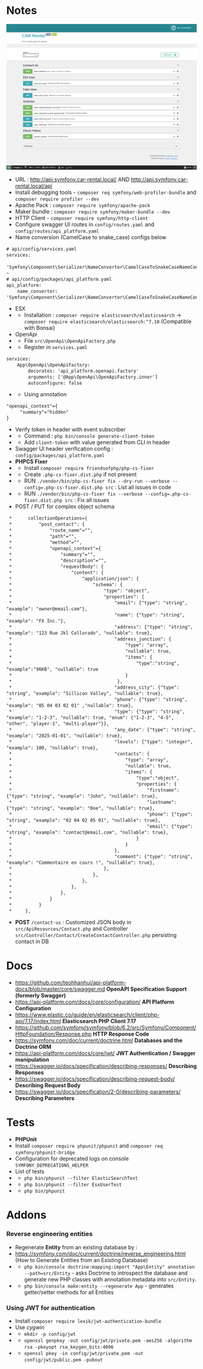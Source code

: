 # Notes

<img src="./app.png"  alt="App"/>

- URL : http://api.symfony.car-rental.local/ AND http://api.symfony.car-rental.local/api
- Install debugging tools - `composer req symfony/web-profiler-bundle` and `composer require profiler --dev`
- Apache Pack : `composer require symfony/apache-pack`
- Maker bundle : `composer require symfony/maker-bundle --dev`
- HTTP Client - `composer require symfony/http-client`
- Configure swagger UI routes in `config/routes.yaml` and `config/routes/api_platform.yaml`
- Name conversion (CamelCase to snake_case) configs below
```
# api/config/services.yaml
services:
    'Symfony\Component\Serializer\NameConverter\CamelCaseToSnakeCaseNameConverter': ~
# api/config/packages/api_platform.yaml
api_platform:
    name_converter: 'Symfony\Component\Serializer\NameConverter\CamelCaseToSnakeCaseNameConverter'
```
- ESX
- - Installation : `composer require elasticsearch/elasticsearch` -> `composer require elasticsearch/elasticsearch:^7.10` (Compatible with Bonsai)
- OpenApi
- - File `src\OpenApi\OpenApiFactory.php`
- - Register in `services.yaml`
```
services:
    App\OpenApi\OpenApiFactory:
        decorates: 'api_platform.openapi.factory'
        arguments: ['@App\OpenApi\OpenApiFactory.inner']
        autoconfigure: false
```
- - Using annotation
```
"openapi_context"={
     "summary"="hidden"
}
```
- Verify token in header with event subscriber
- - Command : `php bin/console generate-client-token`
- - Add `client-token` with value generated from CLI in header
- Swagger UI header verification config : `config/packages/api_platform.yaml`
- **PHPCS Fixer**
- - Install `composer require friendsofphp/php-cs-fixer`
- - Create `.php-cs-fixer.dist.php` if not present
- - RUN `./vendor/bin/php-cs-fixer fix --dry-run --verbose --config=.php-cs-fixer.dist.php src` : List all issues in code
- - RUN `./vendor/bin/php-cs-fixer fix --verbose --config=.php-cs-fixer.dist.php src` : Fix all issues
- POST / PUT for complex object schema
```
 *      collectionOperations={
 *          "post_contact": {
 *              "route_name"="",
 *              "path"="",
 *              "method"="",
 *              "openapi_context"={
 *                  "summary"="",
 *                  "description"="",
 *                  "requestBody": {
 *                      "content": {
 *                          "application/json": {
 *                              "schema": {
 *                                  "type": "object",
 *                                  "properties": {
 *                                      "email": {"type": "string", "example": "owner@email.com"},
 *                                      "name": {"type": "string", "example": "FX Inc."},
 *                                      "address": {"type": "string", "example": "123 Rue Jkl Collorado", "nullable": true},
 *                                      "address_junction": {
 *                                          "type": "array",
 *                                          "nullable": true,
 *                                          "items": {
 *                                              "type":"string", "example":"96KB", "nullable": true
 *                                          }
 *                                       },
 *                                      "address_city": {"type": "string", "example": "Sillicon Valley", "nullable": true},
 *                                      "phone": {"type": "string", "example": "05 04 03 02 01" ,"nullable": true},
 *                                      "type": {"type": "string", "example": "1-2-3", "nullable": true, "enum": {"1-2-3", "4-5", "other", "player-1", "multi-player"}},
 *                                      "any_date": {"type": "string", "example": "2025-01-01", "nullable": true},
 *                                      "levels": {"type": "integer", "example": 100, "nullable": true},
 *                                      "contacts": {
 *                                          "type": "array",
 *                                          "nullable": true,
 *                                          "items": {
 *                                              "type":"object",
 *                                              "properties": {
 *                                                  "firstname": {"type": "string", "example": "John", "nullable": true},
 *                                                  "lastname": {"type": "string", "example": "Doe", "nullable": true},
 *                                                  "phone": {"type": "string", "example": "02 04 02 05 01", "nullable": true},
 *                                                  "email": {"type": "string", "example": "contact@email.com", "nullable": true},
 *                                              }
 *                                          }
 *                                      },
 *                                      "comment": {"type": "string", "example": "Commentaire en cours !", "nullable": true},
 *                                  },
 *                              },
 *                          },
 *                      },
 *                  },
 *              }
 *          }
 *     },
```
- **POST** `/contact-us` : Customized JSON body in `src/ApiResources/Contact.php` and Controller `src/Controller/Contact/CreateContactController.php` persisting contact in DB

# Docs

- https://github.com/teohhanhui/api-platform-docs/blob/master/core/swagger.md **OpenAPI Specification Support (formerly Swagger)**
- https://api-platform.com/docs/core/configuration/ **API Platform Configuration**
- https://www.elastic.co/guide/en/elasticsearch/client/php-api/7.17/index.html **Elasticsearch PHP Client 7.17**
- https://github.com/symfony/symfony/blob/6.2/src/Symfony/Component/HttpFoundation/Response.php **HTTP Response Code**
- https://symfony.com/doc/current/doctrine.html **Databases and the Doctrine ORM**
- https://api-platform.com/docs/core/jwt/ **JWT Authentication / Swagger manipulation**
- https://swagger.io/docs/specification/describing-responses/ **Describing Responses**
- https://swagger.io/docs/specification/describing-request-body/ **Describing Request Body**
- https://swagger.io/docs/specification/2-0/describing-parameters/ **Describing Parameters**

# Tests

- **PHPUnit**
- Install `composer require phpunit/phpunit` and `composer req symfony/phpunit-bridge`
- Configuration for deprecated logs on console `SYMFONY_DEPRECATIONS_HELPER`
- List of tests
- - `php bin/phpunit --filter ElasticSearchTest`
- - `php bin/phpunit --filter EsxUserTest`
- - `php bin/phpunit`

# Addons

### Reverse engineering entities

- Regenerate **Entity** from an existing database by :
- https://symfony.com/doc/current/doctrine/reverse_engineering.html (How to Generate Entities from an Existing Database)
- - `php bin/console doctrine:mapping:import "App\Entity" annotation --path=src/Entity` - asks Doctrine to introspect the database and generate new PHP classes with annotation metadata into `src/Entity`.
- - `php bin/console make:entity --regenerate App` - generates getter/setter methods for all Entities 

### Using JWT for authentication

- Install `composer require lexik/jwt-authentication-bundle`
- Use *cygwin*
- - `mkdir -p config/jwt`
- - `openssl genpkey -out config/jwt/private.pem -aes256 -algorithm rsa -pkeyopt rsa_keygen_bits:4096`
- - `openssl pkey -in config/jwt/private.pem -out config/jwt/public.pem -pubout`